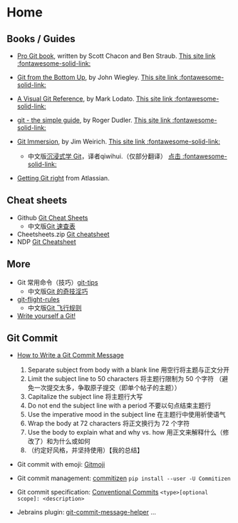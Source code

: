 # Home

## Books / Guides

- [Pro Git book](https://git-scm.com/book/en/v2), written by Scott Chacon and Ben Straub. [This site link :fontawesome-solid-link:](en/progit/book/introduction.md)
- [Git from the Bottom Up](https://jwiegley.github.io/git-from-the-bottom-up/), by John Wiegley. [This site link :fontawesome-solid-link:](en/git-from-the-bottom-up/index.md)
- [A Visual Git Reference](https://marklodato.github.io/visual-git-guide/index-en.html), by Mark Lodato. [This site link :fontawesome-solid-link:](en/visual-git-guide/index.md)
- [git - the simple guide](https://rogerdudler.github.io/git-guide/index.html), by Roger Dudler. [This site link :fontawesome-solid-link:](en/git-guide/index.md)
- [Git Immersion](https://gitimmersion.com/index.html), by Jim Weirich.  [This site link :fontawesome-solid-link:](en/gitimmersion/index.md)
  - 中文版[沉浸式学 Git](https://gitimmersion.qiwihui.com)，译者qiwihui.（仅部分翻译） [点击 :fontawesome-solid-link:](zh/gitimmersion/index.md)

- [Getting Git right](https://www.atlassian.com/git) from Atlassian.

## Cheat sheets

- Github [Git Cheat Sheets](https://training.github.com/downloads/github-git-cheat-sheet/)
  - 中文版[Git 速查表](https://training.github.com/downloads/zh_CN/github-git-cheat-sheet/)
- Cheetsheets.zip [Git cheatsheet](https://cheatsheets.zip/git)
- NDP [Git Cheatsheet](https://ndpsoftware.com/git-cheatsheet.html)

## More

- Git 常用命令（技巧）[git-tips](https://github.com/git-tips/tips)
  - 中文版[Git 的奇技淫巧](https://github.com/521xueweihan/git-tips)
- [git-flight-rules](https://github.com/k88hudson/git-flight-rules)
  - 中文版[Git 飞行规则](https://github.com/k88hudson/git-flight-rules/blob/master/README_zh-CN.md)
- [Write yourself a Git!](https://wyag.thb.lt)

## Git Commit

- [How to Write a Git Commit Message](https://cbea.ms/git-commit/)

  1. Separate subject from body with a blank line 用空行将主题与正文分开
  2. Limit the subject line to 50 characters 将主题行限制为 50 个字符 （避免一次提交太多，争取原子提交（即单个帖子的主题））
  3. Capitalize the subject line 将主题行大写
  4. Do not end the subject line with a period 不要以句点结束主题行
  5. Use the imperative mood in the subject line 在主题行中使用祈使语气
  6. Wrap the body at 72 characters 将正文换行为 72 个字符
  7. Use the body to explain what and why vs. how 用正文来解释什么（修改了）和为什么或如何
  8. （约定好风格，并坚持使用）【我的总结】

- Git commit with emoji: [Gitmoji](https://gitmoji.dev/)
- Git commit management: [commitizen](https://github.com/commitizen-tools/commitizen) `pip install --user -U Commitizen`
- Git commit specification: [Conventional Commits](https://www.conventionalcommits.org/en/v1.0.0/) `<type>[optional scope]: <description>`
- Jebrains plugin: [git-commit-message-helper](https://github.com/qundao/library-git) ...

